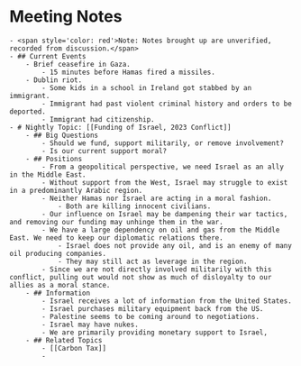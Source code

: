 # Meeting Notes
	- <span style='color: red'>Note: Notes brought up are unverified, recorded from discussion.</span>
	- ## Current Events
		- Brief ceasefire in Gaza.
			- 15 minutes before Hamas fired a missiles.
		- Dublin riot.
			- Some kids in a school in Ireland got stabbed by an immigrant.
			- Immigrant had past violent criminal history and orders to be deported.
			- Immigrant had citizenship.
	- # Nightly Topic: [[Funding of Israel, 2023 Conflict]]
		- ## Big Questions
			- Should we fund, support militarily, or remove involvement?
			- Is our current support moral?
		- ## Positions
			- From a geopolitical perspective, we need Israel as an ally in the Middle East.
			- Without support from the West, Israel may struggle to exist in a predominantly Arabic region.
			- Neither Hamas nor Israel are acting in a moral fashion.
				- Both are killing innocent civilians.
			- Our influence on Israel may be dampening their war tactics, and removing our funding may unhinge them in the war.
			- We have a large dependency on oil and gas from the Middle East. We need to keep our diplomatic relations there.
				- Israel does not provide any oil, and is an enemy of many oil producing companies.
				- They may still act as leverage in the region.
			- Since we are not directly involved militarily with this conflict, pulling out would not show as much of disloyalty to our allies as a moral stance.
		- ## Information
			- Israel receives a lot of information from the United States.
			- Israel purchases military equipment back from the US.
			- Palestine seems to be coming around to negotiations.
			- Israel may have nukes.
			- We are primarily providing monetary support to Israel,
		- ## Related Topics
			- [[Carbon Tax]]
			-